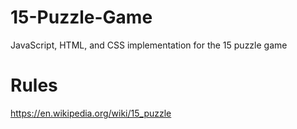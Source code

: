 # 15-Puzzle-Game
JavaScript, HTML, and CSS implementation for the 15 puzzle game

# Rules

https://en.wikipedia.org/wiki/15_puzzle
